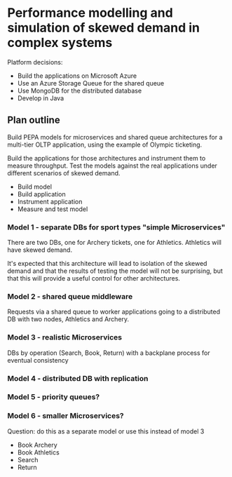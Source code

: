 # Performance modelling and simulation of skewed demand in complex systems

Platform decisions:

* Build the applications on Microsoft Azure
* Use an Azure Storage Queue for the shared queue
* Use MongoDB for the distributed database
* Develop in Java

## Plan outline

Build PEPA models for microservices and shared queue architectures for a multi-tier OLTP application, using the example of Olympic ticketing.

Build the applications for those architectures and instrument them to measure throughput.
Test the models against the real applications under different scenarios of skewed demand.

* Build model
* Build application
* Instrument application
* Measure and test model

### Model 1 - separate DBs for sport types "simple Microservices"

There are two DBs, one for Archery tickets, one for Athletics.  Athletics will have skewed demand.

It's expected that this architecture will lead to isolation of the skewed demand and that the results of testing the model will not be surprising, but that this will provide a useful control for other architectures.

### Model 2 - shared queue middleware

Requests via a shared queue to worker applications going to a distributed DB with two nodes, Athletics and Archery.

### Model 3 - realistic Microservices

DBs by operation (Search, Book, Return) with a backplane process for eventual consistency

### Model 4 - distributed DB with replication

### Model 5 - priority queues?

### Model 6 - smaller Microservices?

Question: do this as a separate model or use this instead of model 3

* Book Archery
* Book Athletics
* Search
* Return
